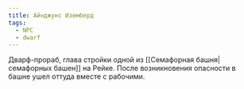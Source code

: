 ```yaml
---
title: Айнджунс Иземберд
tags:
  - NPC
  - dwarf
---
```

Дварф-прораб, глава стройки одной из [[Семафорная башня|семафорных башен]] на Рейке. После возникновения опасности в башне ушел оттуда вместе с рабочими.